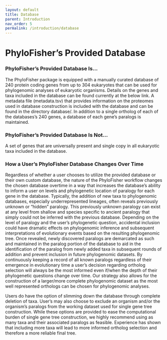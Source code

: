 ```yaml
---
layout: default
title: Database
parent: Introduction
nav_order: 5
permalink: /introduction/database
---
```


# PhyloFisher’s Provided Database

### PhyloFisher’s Provided Database Is...
The PhyloFisher package is equipped with a manually curated database of 240 protein coding genes from up to 304 eukaryotes that can be used for phylogenomic analyses of eukaryotic organisms. Details on the genes and taxa included in the database can be found currently at the below link. A metadata file (metadata.tsv) that provides information on the proteomes used in database construction is included with the database and can be found in the directory database/. In addition to a single ortholog of each of the databases’s 240 genes, a database of each gene’s paralogs is maintained.

### PhyloFisher’s Provided Database Is Not...
A set of genes that are universally present and single copy in all eukaryotic taxa included in the database.

### How a User’s PhyloFisher Database Changes Over Time
Regardless of whether a user chooses to utilize the provided database or their own custom database, the nature of the PhyloFisher workflow changes the chosen database overtime in a way that increases the database’s ability to inform a user on levels and phylogenetic location of paralogy for each gene in the database. Typically, the addition of new taxa to phylogenomic databases, especially underrepresented lineages, often reveals previously unknown or “hidden” paralogy. This previously unknown paralogy can exist at any level from shallow and species specific to ancient paralogy that simply could not be inferred with the previous database. Depending on the level of paralogy and the user’s phylogenetic question, accidental inclusion could have dramatic effects on phylogenomic inference and subsequent interpretations of evolutionary events based on the resulting phylogenomic tree. Once revealed, newly discovered paralogs are demarcated as such and maintained in the paralog portion of the database to aid in the identification of the paralog from newly added taxa in subsequent rounds of addition and prevent inclusion in future phylogenomic datasets. By continuously keeping a record of all known paralogs regardless of their emergence in evolutionary time a user’s decision regarding ortholog selection will always be the most informed even if/when the depth of their phylogenetic questions change over time. Our strategy also allows for the construction of a larger/more complete phylogenomic dataset as the most well represented orthologs can be chosen for phylogenomic analyses. 

Users do have the option of slimming down the database through complete deletion of taxa. User’s may also choose to exclude an organism and/or the organism’s paralogs from the working dataset used for single gene tree construction. While these options are provided to ease the computational burden of single gene tree construction, we highly recommend using as many taxa and their associated paralogs as feasible. Experience has shown that including more taxa will lead to more informed ortholog selection and therefore a more reliable final tree.
